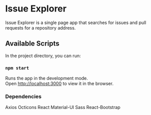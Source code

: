 # Issue Explorer
Issue Explorer is a single page app that searches for issues and pull requests for a repository address.

## Available Scripts

In the project directory, you can run:

### `npm start`

Runs the app in the development mode.<br />
Open [http://localhost:3000](http://localhost:3000) to view it in the browser.

### Dependencies
Axios
Octicons
React
Material-UI
Sass
React-Bootstrap
